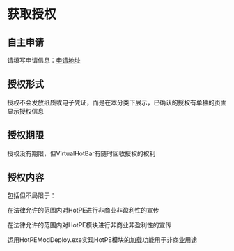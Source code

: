 # 获取授权
## 自主申请
请填写申请信息：[申请地址](https://wj.qq.com/s2/12563116/d36f/)

## 授权形式
授权不会发放纸质或电子凭证，而是在本分类下展示，已确认的授权有单独的页面显示授权信息

## 授权期限
授权没有期限，但VirtualHotBar有随时回收授权的权利

## 授权内容
包括但不局限于：

在法律允许的范围内对HotPE进行非商业非盈利性的宣传

在法律允许的范围内对HotPE模块进行非商业非盈利性的宣传

运用HotPEModDeploy.exe实现HotPE模块的加载功能用于非商业用途
